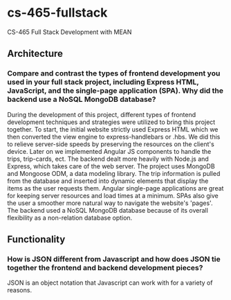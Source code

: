 # cs-465-fullstack
CS-465 Full Stack Development with MEAN
## **Architecture**
### Compare and contrast the types of frontend development you used in your full stack project, including Express HTML, JavaScript, and the single-page application (SPA). Why did the backend use a NoSQL MongoDB database?
During the development of this project, different types of frontend development techniques and strategies were utilized to bring this project together. To start, the initial website strictly used Express HTML which we then converted the view engine to express-handlebars or .hbs. We did this to relieve server-side speeds by preserving the resources on the client's device. Later on we implemented Angular JS components to handle the trips, trip-cards, ect. The backend dealt more heavily with Node.js and Express, which takes care of the web server. The project uses MongoDB and Mongoose ODM, a data modeling library. The trip information is pulled from the database and inserted into dynamic elements that display the items as the user requests them. Angular single-page applications are great for keeping server resources and load times at a minimum. SPAs also give the user a smoother more natural way to navigate the website's 'pages'. The backend used a NoSQL MongoDB database because of its overall flexibility as a non-relation database option. 
## **Functionality**
### How is JSON different from Javascript and how does JSON tie together the frontend and backend development pieces?
JSON is an object notation that Javascript can work with for a variety of reasons.
